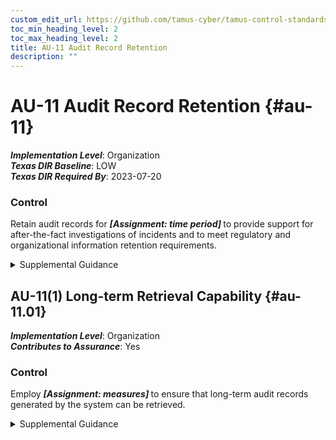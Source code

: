 ```yaml
---
custom_edit_url: https://github.com/tamus-cyber/tamus-control-standards/tree/main/content/tamus.edu/TAMUS_profile.xml
toc_min_heading_level: 2
toc_max_heading_level: 2
title: AU-11 Audit Record Retention
description: ""
---
```


# AU-11 Audit Record Retention {#au-11}

_**Implementation Level**_: Organization\
_**Texas DIR Baseline**_: LOW\
_**Texas DIR Required By**_: 2023-07-20

### Control

Retain audit records for <strong title="au-11_odp"> <em>[Assignment: time period]</em> </strong> to provide support for after-the-fact investigations of incidents and to meet regulatory and organizational information retention requirements.


<details><summary>Supplemental Guidance</summary>Organizations retain audit records until it is determined that the records are no longer needed for administrative, legal, audit, or other operational purposes. This includes the retention and availability of audit records relative to Freedom of Information Act (FOIA) requests, subpoenas, and law enforcement actions. Organizations develop standard categories of audit records relative to such types of actions and standard response processes for each type of action. The National Archives and Records Administration (NARA) General Records Schedules provide federal policy on records retention.</details>


## AU-11(1) Long-term Retrieval Capability {#au-11.01}

_**Implementation Level**_: Organization\
_**Contributes to Assurance**_: Yes

### Control

Employ <strong title="au-11.01_odp"> <em>[Assignment: measures]</em> </strong> to ensure that long-term audit records generated by the system can be retrieved.


<details><summary>Supplemental Guidance</summary>Organizations need to access and read audit records requiring long-term storage (on the order of years). Measures employed to help facilitate the retrieval of audit records include converting records to newer formats, retaining equipment capable of reading the records, and retaining the necessary documentation to help personnel understand how to interpret the records.</details>
